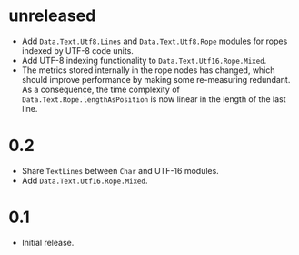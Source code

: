 # unreleased

* Add `Data.Text.Utf8.Lines` and `Data.Text.Utf8.Rope` modules for ropes indexed by UTF-8 code units.
* Add UTF-8 indexing functionality to `Data.Text.Utf16.Rope.Mixed`.
* The metrics stored internally in the rope nodes has changed, which should improve performance by making some re-measuring redundant. As a consequence, the time complexity of `Data.Text.Rope.lengthAsPosition` is now linear in the length of the last line.

# 0.2

* Share `TextLines` between `Char` and UTF-16 modules.
* Add `Data.Text.Utf16.Rope.Mixed`.

# 0.1

* Initial release.
